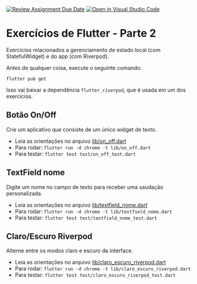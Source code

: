 [![Review Assignment Due Date](https://classroom.github.com/assets/deadline-readme-button-24ddc0f5d75046c5622901739e7c5dd533143b0c8e959d652212380cedb1ea36.svg)](https://classroom.github.com/a/LOuoCp4b)
[![Open in Visual Studio Code](https://classroom.github.com/assets/open-in-vscode-718a45dd9cf7e7f842a935f5ebbe5719a5e09af4491e668f4dbf3b35d5cca122.svg)](https://classroom.github.com/online_ide?assignment_repo_id=11464117&assignment_repo_type=AssignmentRepo)
# Exercícios de Flutter - Parte 2

Exercícios relacionados a gerenciamento de estado local (com StatefulWidget) e do app (com Riverpod).

Antes de qualquer coisa, execute o seguinte comando:

```
flutter pub get
```

Isso vai baixar a dependência `flutter_riverpod`, que é usada em um dos exercícios.

## Botão On/Off

Crie um aplicativo que consiste de um único widget de texto.

- Leia as orientações no arquivo [lib/on_off.dart](lib/on_off.dart)
- Para rodar: `flutter run -d chrome -t lib/on_off.dart`
- Para testar: `flutter test test/on_off_test.dart`

## TextField nome

Digite um nome no campo de texto para receber uma saudação personalizada.

- Leia as orientações no arquivo [lib/textfield_nome.dart](lib/textfield_nome.dart)
- Para rodar: `flutter run -d chrome -t lib/textfield_nome.dart`
- Para testar: `flutter test test/textfield_nome_test.dart`

## Claro/Escuro Riverpod

Alterne entre os modos claro e escuro da interface.

- Leia as orientações no arquivo [lib/claro_escuro_riverpod.dart](lib/claro_escuro_riverpod.dart)
- Para rodar: `flutter run -d chrome -t lib/claro_escuro_riverpod.dart`
- Para testar: `flutter test test/claro_escuro_riverpod_test.dart`

